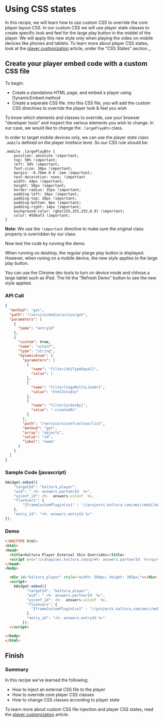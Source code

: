 <!--METADATA
{
  "icon": "eye",
  "sortOrder": 80,
  "tags": [
    "css",
    "player",
    "state",
    "mobile",
    "button",
    "style",
    "media"
  ],
  "keywords": [
    "css",
    "player",
    "state",
    "mobile",
    "button",
    "style"
  ],
  "summary": "Set different large play button between mobile and desktop - Using CSS States"
}
-->

# Using CSS states
In this recipe, we will learn how to use custom CSS to override the core player layout CSS. 
In our custom CSS we will use player state classes to create specific look and feel for the large play button in the middel of the player. 
We will apply this new style only when playing the video on mobile devices like phones and tablets.
To learn more about player CSS states, look at the [player customization](https://vpaas.kaltura.com/documentation/04_Web-Video-Player/Player-Customization.html) article, under the "CSS States" section.,,

## Create your player embed code with a custom CSS file
To begin:
* Create a standalone HTML page, and embed a player using DynamicEmbed method
* Create a seperate CSS file. Into this CSS file, you will add the custom CSS directives to override the player look & feel you wish

To know which elements and classes to override, use your browser "developer tools" and inspect the various elements you wish to change.  In our case, we would like to change the ```.largePlayBtn``` class.

In order to target mobile devices only, we can use the player state class ```.mobile``` defined on the player inreface level. So our CSS rule should be:

```
.mobile .largePlayBtn {
	position: absolute !important;
	top: 50% !important;
	left: 50% !important;
	font-size: 30px !important;
	margin: -0.79em 0 0 -1em !important;
	text-decoration: none; !important
	width: 44px !important;
	height: 50px !important;
	border-radius: 35px !important;
	padding-left: 26px !important;
	padding-top: 20px !important;	
	padding-bottom: 0px !important;
	padding-right: 14px !important;
	background-color: rgba(255,255,255,0.9) !important; 
	color: #59baf3 !important;
}
```
**Note:** We use the ```!important``` directive to make sure the original class property is overridden by our class.

Now test the code by running the demo. 

When running on desktop, the regular plarge play button is displayed. However, when runing on a mobile device, the new style applies to the large play button. 

You can use the Chrome dev tools to turn on device mode and chhose a large tablet such as iPad. The hit the "Refresh Demo" button to see the new style applied.

### API Call
```json
{
  "method": "get",
  "path": "/service/media/action/get",
  "parameters": [
    {
      "name": "entryId"
    },
    {
      "custom": true,
      "name": "uiConf",
      "type": "string",
      "dynamicEnum": {
        "parameters": [
          {
            "name": "filter[objTypeEqual]",
            "value": 1
          },
          {
            "name": "filter[tagsMultiLikeOr]",
            "value": "html5studio"
          },
          {
            "name": "filter[orderBy]",
            "value": "-createdAt"
          }
        ],
        "path": "/service/uiconf/action/list",
        "method": "get",
        "array": "objects",
        "value": "id",
        "label": "name"
      }
    }
  ]
}
```
### Sample Code (javascript)
```javascript
kWidget.embed({
	"targetId": "kaltura_player",
	"wid": "_<%- answers.partnerId  %>",
	"uiconf_id": <%-  answers.uiConf  %>,
	"flashvars": {
		"IframeCustomPluginCss1" : "//projects.kaltura.com/amir/mobileLargeButton.css"
	},
	"entry_id": "<%- answers.entryId %>"
});
```
### Demo
```html
<!DOCTYPE html>
<html>
<head>
  <title>Kaltura Player External Skin Overrides</title>
  <script src="//cdnapisec.kaltura.com/p/<%- answers.partnerId  %>/sp/<%- answers.partnerId  %>00/embedIframeJs/uiconf_id/<%-  answers.uiConf  %>/partner_id/<%- answers.partnerId  %>"></script>
</head>
<body>

  <div id="kaltura_player" style="width: 560px; height: 395px;"></div>
  <script>
    kWidget.embed({
          "targetId": "kaltura_player",
          "wid": "_<%- answers.partnerId  %>",
          "uiconf_id": <%-  answers.uiConf  %>,
          "flashvars": {
            "IframeCustomPluginCss1" : "//projects.kaltura.com/amir/mobileLargeButton.css"
          },
          "entry_id": "<%- answers.entryId %>"
        });
  </script>

</body>
</html>
```

## Finish

### Summary
In this recipe we've learned the following:

* How to inject an external CSS file to the player
* How to override core player CSS classes
* How to change CSS classes according to player state

To learn more about custom CSS file injection and player CSS states, read the [player customization](https://vpaas.kaltura.com/documentation/04_Web-Video-Player/Player-Customization.html) article.